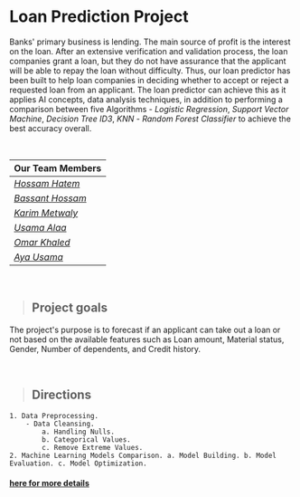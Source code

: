 # Loan Prediction Project
Banks' primary business is lending. The main source of profit is the interest on the loan.
After an extensive verification and validation process, the loan companies grant a loan, but they do not have assurance that the applicant will be able to repay the loan without difficulty.
Thus, our loan predictor has been built to help loan companies in deciding whether to accept or reject a requested loan from an applicant. The loan predictor can achieve this as it applies AI concepts, data analysis techniques, in addition to performing a comparison between five Algorithms - *Logistic Regression*, *Support Vector Machine*, *Decision Tree ID3*, *KNN* - *Random Forest Classifier* to achieve the best accuracy overall.

<br>

|                        Our Team Members                            | 
| ------------------------------------------------------------------ | 
|    *<a href="https://github.com/Dragon-H22/">Hossam Hatem</a>*     | 
| *<a href="https://github.com/BassantHossam20">Bassant Hossam</a>*  | 
|  *<a href="https://github.com/KarimMetwaly19">Karim Metwaly</a>*   | 
|      *<a href="https://github.com/OsaamaAlaa">Usama Alaa</a>*      | 
|       *<a href="https://github.com/0mar01">Omar Khaled</a>*        | 
|      *<a href="https://github.com/aya-mourad">Aya Usama</a>*       |

<br>

> ## Project goals
The project's purpose is to forecast if an applicant can take out a loan or not based on the available features such as Loan amount, Material status, Gender, Number of dependents, and Credit history.

<br>

> ## Directions
    1. Data Preprocessing.
        - Data Cleansing.
            a. Handling Nulls.
            b. Categorical Values.
            c. Remove Extreme Values.
    2. Machine Learning Models Comparison. a. Model Building. b. Model Evaluation. c. Model Optimization.

<!-- [Loan Prediction.pdf](https://github.com/Dragon-H22/Loan_Prediction_AI/files/8814750/Loan.Prediction.pdf) -->

#### <a href="https://github.com/Dragon-H22/Loan_Prediction_AI/files/8814750/Loan.Prediction.pdf">here for more details</a>

